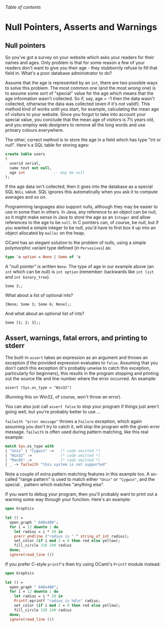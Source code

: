 <!-- ((! set title Null Pointers, Asserts and Warnings !)) ((! set learn !)) -->

*Table of contents*

# Null Pointers, Asserts and Warnings

## Null pointers
So you've got a survey on your website which asks your readers for their
names and ages. Only problem is that for some reason a few of your
readers don't want to give you their age - they stubbornly refuse to
fill that field in. What's a poor database administrator to do?

Assume that the age is represented by an `int`, there are two possible
ways to solve this problem. The most common one (and the most *wrong*
one) is to assume some sort of "special" value for the age which means
that the age information wasn't collected. So if, say, age = -1 then the
data wasn't collected, otherwise the data was collected (even if it's
not valid!). This method kind of works until you start, for example,
calculating the mean age of visitors to your website. Since you forgot
to take into account your special value, you conclude that the mean age
of visitors is 7½ years old, and you employ web designers to remove all
the long words and use primary colours everywhere.

The other, correct method is to store the age in a field which has type
"int or null". Here's a SQL table for storing ages:

```SQL
create table users
(
  userid serial,
  name text not null,
  age int             -- may be null
);
```

If the age data isn't collected, then it goes into the database as a
special SQL `NULL` value. SQL ignores this automatically when you ask it
to compute averages and so on.

Programming languages also support nulls, although they may be easier to
use in some than in others. In Java, any reference to
an object can be null, so it might make sense in Java to store the
age as an `Integer` and allow references to the age to be `null`. In C
pointers can, of course, be null, but if you wanted a simple integer to
be null, you'd have to first box it up into an object allocated by
`malloc` on the heap.

OCaml has an elegant solution to the problem of nulls, using a simple
polymorphic variant type defined (in `Pervasives`) as:

```ocaml
type 'a option = None | Some of 'a
```
A "null pointer" is written `None`. The type of age in our example above
(an `int` which can be null) is `int option` (remember: backwards like
`int list` and `int binary_tree`).

```ocamltop
Some 3;;
```
What about a list of optional ints?

```ocamltop
[None; Some 3; Some 6; None];;
```
And what about an optional list of ints?

```ocamltop
Some [1; 2; 3];;
```
## Assert, warnings, fatal errors, and printing to stderr
The built-in `assert` takes an expression as an argument and throws an
exception *if* the provided expression evaluates to `false`. 
Assuming that you don't catch this exception (it's probably
unwise to catch this exception, particularly for beginners), this
results in the program stopping and printing out the source file and
line number where the error occurred. An example:

```ocamltop
assert (Sys.os_type = "Win32")
```
(Running this on Win32, of course, won't throw an error).

You can also just call `assert false` to stop your program if things
just aren't going well, but you're probably better to use ...

`failwith "error message"` throws a `Failure` exception, which again
assuming you don't try to catch it, will stop the program with the given
error message. `failwith` is often used during pattern matching, like
this real example:

```ocaml
match Sys.os_type with
| "Unix" | "Cygwin" ->   (* code omitted *)
| "Win32" ->             (* code omitted *)
| "MacOS" ->             (* code omitted *)
| _ -> failwith "this system is not supported"
```
Note a couple of extra pattern matching features in this example too. A
so-called "range pattern" is used to match either `"Unix"` or
`"Cygwin"`, and the special `_` pattern which matches "anything else".

If you want to debug your program, then you'll probably want to print out a
warning some way through your function. Here's an example:

```ocaml
open Graphics
  
let () =
  open_graph " 640x480";
  for i = 12 downto 1 do
    let radius = i * 20 in
    prerr_endline ("radius is " ^ string_of_int radius);
    set_color (if i mod 2 = 0 then red else yellow);
    fill_circle 320 240 radius
  done;
  ignore(read_line ())
```

If you prefer C-style `printf`'s then try using OCaml's `Printf` module
instead:

```ocaml
open Graphics
  
let () =
  open_graph " 640x480";
  for i = 12 downto 1 do
    let radius = i * 20 in
    Printf.eprintf "radius is %d\n" radius;
    set_color (if i mod 2 = 0 then red else yellow);
    fill_circle 320 240 radius
  done;
  ignore(read_line ())
```
